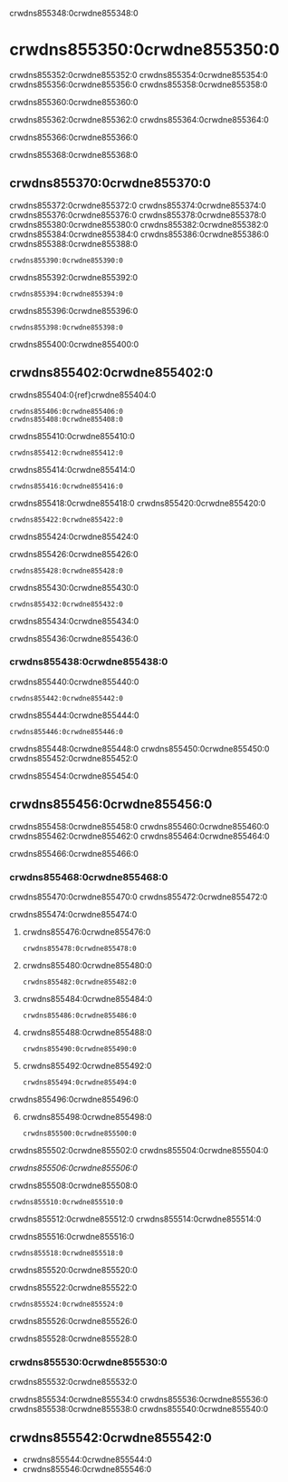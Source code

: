 crwdns855348:0crwdne855348:0
# crwdns855350:0crwdne855350:0

crwdns855352:0crwdne855352:0 crwdns855354:0crwdne855354:0 crwdns855356:0crwdne855356:0 crwdns855358:0crwdne855358:0

crwdns855360:0crwdne855360:0

crwdns855362:0crwdne855362:0 crwdns855364:0crwdne855364:0

crwdns855366:0crwdne855366:0

crwdns855368:0crwdne855368:0
## crwdns855370:0crwdne855370:0

crwdns855372:0crwdne855372:0 crwdns855374:0crwdne855374:0 crwdns855376:0crwdne855376:0 crwdns855378:0crwdne855378:0 crwdns855380:0crwdne855380:0 crwdns855382:0crwdne855382:0 crwdns855384:0crwdne855384:0 crwdns855386:0crwdne855386:0 crwdns855388:0crwdne855388:0

```
crwdns855390:0crwdne855390:0
```

crwdns855392:0crwdne855392:0
```
crwdns855394:0crwdne855394:0
```
crwdns855396:0crwdne855396:0
```
crwdns855398:0crwdne855398:0
```
crwdns855400:0crwdne855400:0
## crwdns855402:0crwdne855402:0

crwdns855404:0{ref}crwdne855404:0

```
crwdns855406:0crwdne855406:0
crwdns855408:0crwdne855408:0
```
crwdns855410:0crwdne855410:0

```
crwdns855412:0crwdne855412:0
```

crwdns855414:0crwdne855414:0

```
crwdns855416:0crwdne855416:0
```

crwdns855418:0crwdne855418:0 crwdns855420:0crwdne855420:0

```
crwdns855422:0crwdne855422:0
```

crwdns855424:0crwdne855424:0

crwdns855426:0crwdne855426:0

```
crwdns855428:0crwdne855428:0
```

crwdns855430:0crwdne855430:0

```
crwdns855432:0crwdne855432:0
```

crwdns855434:0crwdne855434:0

crwdns855436:0crwdne855436:0
### crwdns855438:0crwdne855438:0

crwdns855440:0crwdne855440:0
```
crwdns855442:0crwdne855442:0
```

crwdns855444:0crwdne855444:0

```
crwdns855446:0crwdne855446:0
```

crwdns855448:0crwdne855448:0 crwdns855450:0crwdne855450:0 crwdns855452:0crwdne855452:0

crwdns855454:0crwdne855454:0
## crwdns855456:0crwdne855456:0

crwdns855458:0crwdne855458:0 crwdns855460:0crwdne855460:0 crwdns855462:0crwdne855462:0 crwdns855464:0crwdne855464:0

crwdns855466:0crwdne855466:0
### crwdns855468:0crwdne855468:0

crwdns855470:0crwdne855470:0 crwdns855472:0crwdne855472:0

crwdns855474:0crwdne855474:0

1. crwdns855476:0crwdne855476:0

    ```
    crwdns855478:0crwdne855478:0
    ```

2. crwdns855480:0crwdne855480:0

    ```
    crwdns855482:0crwdne855482:0
    ```

3. crwdns855484:0crwdne855484:0

    ```
    crwdns855486:0crwdne855486:0
    ```

4. crwdns855488:0crwdne855488:0

    ```
    crwdns855490:0crwdne855490:0
    ```

5. crwdns855492:0crwdne855492:0

    ```
    crwdns855494:0crwdne855494:0
    ```

crwdns855496:0crwdne855496:0

6. crwdns855498:0crwdne855498:0

    ```
    crwdns855500:0crwdne855500:0
    ```

crwdns855502:0crwdne855502:0 crwdns855504:0crwdne855504:0

*crwdns855506:0crwdne855506:0*

crwdns855508:0crwdne855508:0

```
crwdns855510:0crwdne855510:0
```

crwdns855512:0crwdne855512:0 crwdns855514:0crwdne855514:0

crwdns855516:0crwdne855516:0

```
crwdns855518:0crwdne855518:0
```

crwdns855520:0crwdne855520:0

crwdns855522:0crwdne855522:0

```
crwdns855524:0crwdne855524:0
```

crwdns855526:0crwdne855526:0

crwdns855528:0crwdne855528:0
### crwdns855530:0crwdne855530:0

crwdns855532:0crwdne855532:0


crwdns855534:0crwdne855534:0 crwdns855536:0crwdne855536:0 crwdns855538:0crwdne855538:0 crwdns855540:0crwdne855540:0


## crwdns855542:0crwdne855542:0
- crwdns855544:0crwdne855544:0
- crwdns855546:0crwdne855546:0
